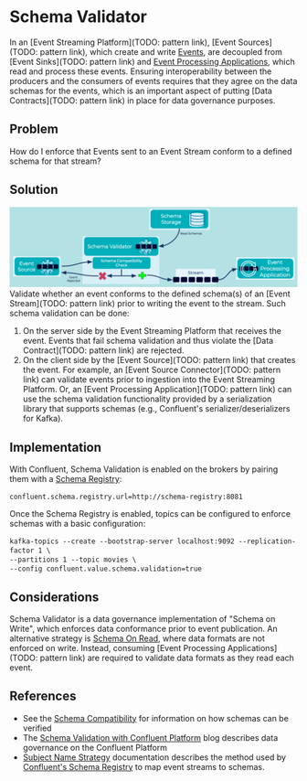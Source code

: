 # Schema Validator
In an [Event Streaming Platform](TODO: pattern link), [Event Sources](TODO: pattern link), which create and write [Events](../event/event.md), are decoupled from [Event Sinks](TODO: pattern link) and [Event Processing Applications](../event-processing/event-processing-application.md), which read and process these events. Ensuring interoperability between the producers and the consumers of events requires that they agree on the data schemas for the events, which is an important aspect of putting [Data Contracts](TODO: pattern link) in place for data governance purposes.

## Problem
How do I enforce that Events sent to an Event Stream conform to a defined schema for that stream?

## Solution
![schema-validator](../img/schema-validator.png)
Validate whether an event conforms to the defined schema(s) of an [Event Stream](TODO: pattern link) prior to writing the event to the stream.  Such schema validation can be done:

1. On the server side by the Event Streaming Platform that receives the event. Events that fail schema validation and thus violate the [Data Contract](TODO: pattern link) are rejected.
2. On the client side by the [Event Source](TODO: pattern link) that creates the event. For example, an [Event Source Connector](TODO: pattern link) can validate events prior to ingestion into the Event Streaming Platform. Or, an [Event Processing Application](TODO: pattern link) can use the schema validation functionality provided by a serialization library that supports schemas (e.g., Confluent's serializer/deserializers for Kafka).

## Implementation
With Confluent, Schema Validation is enabled on the brokers by pairing them with a [Schema Registry]((https://docs.confluent.io/platform/current/schema-registry/index.html)): 
```
confluent.schema.registry.url=http://schema-registry:8081 
```

Once the Schema Registry is enabled, topics can be configured to enforce schemas with a basic configuration:
```
kafka-topics --create --bootstrap-server localhost:9092 --replication-factor 1 \
--partitions 1 --topic movies \
--config confluent.value.schema.validation=true
```

## Considerations
Schema Validator is a data governance implementation of "Schema on Write", which enforces data conformance prior to event publication. An alternative strategy is [Schema On Read](../event/schema-on-read.md), where data formats are not enforced on write. Instead, consuming [Event Processing Applications](TODO: pattern link) are required to validate data formats as they read each event. 

## References
* See the [Schema Compatibility](../event-stream/schema-compatibility.md) for information on how schemas can be verified
* The [Schema Validation with Confluent Platform](https://www.confluent.io/blog/data-governance-with-schema-validation/) blog describes data governance on the Confluent Platform
* [Subject Name Strategy](https://docs.confluent.io/platform/current/schema-registry/serdes-develop/index.html#subject-name-strategy) documentation describes the method used by [Confluent's Schema Registry](https://docs.confluent.io/platform/current/schema-registry/index.html) to map event streams to schemas.
